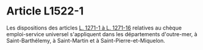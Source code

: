 # Article L1522-1

Les dispositions des articles [L. 1271-1 à L. 1271-16][1] relatives au chèque emploi-service universel s'appliquent dans les départements d'outre-mer, à Saint-Barthélemy, à Saint-Martin et à Saint-Pierre-et-Miquelon.

 [1]: /affichCodeArticle.do?cidTexte=LEGITEXT000006072050&idArticle=LEGIARTI000006901387&dateTexte=&categorieLien=cid